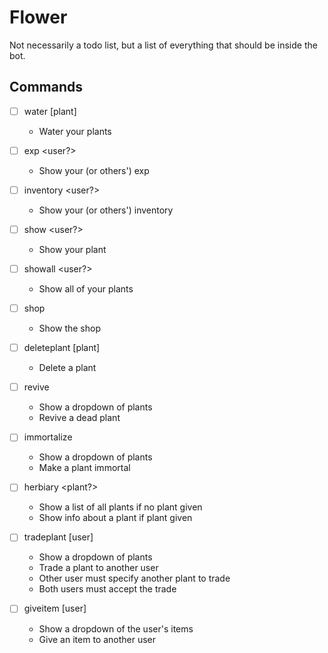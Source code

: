 # Flower

Not necessarily a todo list, but a list of everything that should be inside
the bot.

## Commands

- [ ] water [plant]
    - Water your plants
- [ ] exp <user?>
    - Show your (or others') exp
- [ ] inventory <user?>
    - Show your (or others') inventory

- [ ] show <user?>
    - Show your plant
- [ ] showall <user?>
    - Show all of your plants

- [ ] shop
    - Show the shop

- [ ] deleteplant [plant]
    - Delete a plant
- [ ] revive
    - Show a dropdown of plants
    - Revive a dead plant
- [ ] immortalize
    - Show a dropdown of plants
    - Make a plant immortal

- [ ] herbiary <plant?>
    - Show a list of all plants if no plant given
    - Show info about a plant if plant given

- [ ] tradeplant [user]
    - Show a dropdown of plants
    - Trade a plant to another user
    - Other user must specify another plant to trade
    - Both users must accept the trade
- [ ] giveitem [user]
    - Show a dropdown of the user's items
    - Give an item to another user
